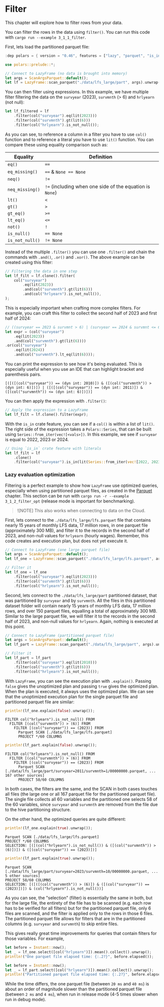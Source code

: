 # Filter

This chapter will explore how to filter rows from your data. 

You can filter the rows in the data using `filter()`. You can run this code with `cargo run --example 3_1_1_filter`.

First, lets load the partitioned parquet file:

```Rust
:dep polars = { version = "0.46", features = ["lazy", "parquet", "is_in"] }

use polars::prelude::*;

// Connect to LazyFrame (no data is brought into memory)
let args = ScanArgsParquet::default();
let lf = LazyFrame::scan_parquet("./data/lfs_large/part", args).unwrap();
```

You can then filter using expressions. In this example, we have multiple filter filtering the data on the `survyear` (2023), `survmnth` (> 6) and `hrlyearn` (not null):

```Rust
let lf_filtered = lf
    .filter(col("survyear").eq(lit(2023)))
    .filter(col("survmnth").gt(lit(6)))
    .filter(col("hrlyearn").is_not_null());
```

As you can see, to reference a column in a filter you have to use `col()` function and to reference a literal you have to use `lit()` function. You can compare these using equality comparison such as:

| Equality        | Definition                                               |
|-----------------|----------------------------------------------------------|
| `eq()`          | `==`                                                     |
| `eq_missing()`  | `==` & `None == None`                                    |
| `neq()`         | `!=`                                                     |
| `neq_missing()` | `!=` (including when one side of the equation is `None`) |
| `lt()`          | `<`                                                      |
| `gt()`          | `>`                                                      |
| `gt_eq()`       | `>=`                                                     |
| `lt_eq()`       | `<=`                                                     |
| `not()`         | `!`                                                      |
| `is_null()`     | `== None`                                                |
| `is_not_null()` | `!= None`                                                |

Instead of the multiple `.filter()` you can use one `.filter()` and chain the commands with `.and()`, `.or()` and `.xor()`. The above example can be created using this filter:

```Rust
// Filtering the data in one step
let lf_filt = lf.clone().filter(
    col("survyear")
        .eq(lit(2023))
        .and(col("survmnth").gt(lit(6)))
        .and(col("hrlyearn").is_not_null()),
);
```

This is especially important when crafting more complex filters. For example, you can craft this filter to collect the second half of 2023 and first half of 2024: 

```Rust 
// ((survyear == 2023 & survmnt > 6) | (survyear == 2024 & survmnt <= 6))
let expr = (col("survyear")
    .eq(lit(2023))
    .and(col("survmnth").gt(lit(6))))
.or(col("survyear")
    .eq(lit(2024))
    .and(col("survmnth").lt_eq(lit(6))));
```

You can print the expression to see how it's being evaluated. This is especially useful when you use an IDE that can highlight bracket and parenthesis pairs.

```
[([([(col("survyear")) == (dyn int: 2010)]) & ([(col("survmnth")) > (dyn int: 6)])]) | ([([(col("survyear")) == (dyn int: 2011)]) & ([(col("survmnth")) <= (dyn int: 6)])])]
```

You can then apply the expression with `.filter()`:

```Rust
// Apply the expression to a LazyFrame
let lf_filt = lf.clone().filter(expr);
```
With the `is_in` crate feature, you can see if a `col()` is within a list of `lit()`. The right side of the expression takes a `Polars::Series`, that can be built using `Series::from_iter(vec![<vals>])`. In this example, we see if `survyear` is equal to 2022, 2023 or 2024.

```Rust
// Using `is_in` crate feature with literals
let lf_filt = lf
    .clone()
    .filter(col("survyear").is_in(lit(Series::from_iter(vec![2022, 2023, 2024]))));
```

### Lazy evaluation optimization

Filtering is a perfect example to show how `LazyFrame` use optimized queries, especially when using partitioned parquet files, as created in the [Parquet](../2_data/parquet.md#writing) chapter. This section can be run with `cargo run -r --example 3_1_2_filter_opt` (release mode is important for benchmarking).

> ![NOTE]
> This also works when connecting to data on the Cloud.

First, lets connect to the `./data/lfs_large/lfs.parquet` file that contains nearly 15 years of monthly LFS data, 17 million rows, in one parquet file (approximately 300 MB), and filter it to the records in the second half of 2023, and non-null values for `hrlyearn` (hourly wages). Remember, this code creates and execution plan, but does not yet execute it.

```Rust
// Connect to LazyFrame (one large parquet file)
let args = ScanArgsParquet::default();
let lf_one = LazyFrame::scan_parquet("./data/lfs_large/lfs.parquet", args).unwrap();

// Filter it
let lf_one = lf_one
    .filter(col("survyear").eq(lit(2023)))
    .filter(col("survmnth").gt(lit(6)))
    .filter(col("hrlyearn").is_not_null());
```

Second, lets connect to the `./data/lfs_large/part` partitioned dataset, that was partitioned by `survyear` and by `survmnth`. All the files in this partitioned dataset folder will contain nearly 15 years of monthly LFS data, 17 million rows, and over 150 parquet files, equalling a total of approximately 300 MB. Similar to the large parquet file, we will filter it to the records in the second half of 2023, and non-null values for `hrlyearn`. Again, nothing is executed at this point. 

```Rust
// Connect to LazyFrame (partitioned parquet file)
let args = ScanArgsParquet::default();
let lf_part = LazyFrame::scan_parquet("./data/lfs_large/part", args).unwrap();

// Filter it
let lf_part = lf_part
    .filter(col("survyear").eq(lit(2010)))
    .filter(col("survmnth").gt(lit(6)))
    .filter(col("hrlyearn").is_not_null());
```

With `LazyFrame`, you can see the execution plan with `.explain()`. Passing `false` gives the unoptimized plan and passing `true` gives the optimized plan. When the plan is executed, it always uses the optimized plan. We can see that the unoptimized execution plan for the single parquet file and partitioned parquet file are similar:

```Rust
println!(lf_one.explain(false).unwrap());
```

```
FILTER col("hrlyearn").is_not_null() FROM
  FILTER [(col("survmnth")) > (6)] FROM
    FILTER [(col("survyear")) == (2023)] FROM
      Parquet SCAN [./data/lfs_large/lfs.parquet]
      PROJECT */60 COLUMNS
```


```Rust
println!(lf_part.explain(false).unwrap());
```

```
FILTER col("hrlyearn").is_not_null() FROM
  FILTER [(col("survmnth")) > (6)] FROM
    FILTER [(col("survyear")) == (2023)] FROM
      Parquet SCAN [./data/lfs_large/part/survyear=2011/survmnth=1/00000000.parquet, ... 167 other sources]
      PROJECT 58/60 COLUMNS
```

In both cases, the filters are the same, and the SCAN in both cases touches all files (the large one or all 167 parquet file for the partitioned parquet file). The single file collects all 60 variables and the partitioned one selects 58 of the 60 variables, since `survyear` and `survmnth` are removed from the file due to the hive partitioning structure.

On the other hand, the optimized queries are quite different:

```Rust
println!(lf_one.explain(true).unwrap());
```

```
Parquet SCAN [./data/lfs_large/lfs.parquet]
PROJECT */60 COLUMNS
SELECTION: [([(col("hrlyearn").is_not_null()) & ([(col("survmnth")) > (6)])]) & ([(col("survyear")) == (2023)])]
```


```Rust
println!(lf_part.explain(true).unwrap());
```

```
Parquet SCAN [./data/lfs_large/part/survyear=2023/survmnth=10/00000000.parquet, ... 5 other sources]
PROJECT 58/60 COLUMNS
SELECTION: [([([(col("survmnth")) > (6)]) & ([(col("survyear")) == (2023)])]) & (col("hrlyearn").is_not_null())]
```

As you can see, the "selection" (filter) is essentially the same in both, but for the large file, the entirety of the file has to be scanned (e.g. each row has to be verified for all filters) but for the partitioned parquet file, only 6 files are scanned, and the filter is applied only to the rows in those 6 files. The partitioned parquet file allows for filters that are in the partitioned columns (e.g. `survyear` and `survmnth`) to skip entire files.

This gives really great time improvements for queries that contain filters for those variables. For example, 

```Rust
let before = Instant::now();
let _ = lf_one.select([col("hrlyearn")]).mean().collect().unwrap();
println!("One parquet file elapsed time: {:.2?}", before.elapsed());

let before = Instant::now();
let _ = lf_part.select([col("hrlyearn")]).mean().collect().unwrap();
println!("Partitioned parquet file elapsed time: {:.2?}", before.elapsed());
```

While the time differs, the one parquet file (between `20 ms` and `40 ms`) is about an order of magnitude slower than the partitioned parquet file (between `2 ms` and `4 ms`), when run in release mode (4-5 times slower when run in debug mode).
